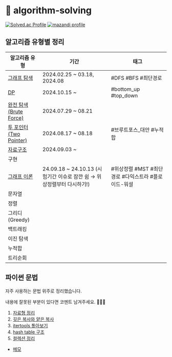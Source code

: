 # 🐯 algorithm-solving

[![Solved.ac Profile](http://mazassumnida.wtf/api/v2/generate_badge?boj=leedrkr323&hide_border=true)](https://solved.ac/leedrkr323/)
[![mazandi profile](http://mazandi.herokuapp.com/api?handle=leedrkr323&theme=warm)](https://solved.ac/profile/leedrkr323)

## 알고리즘 유형별 정리

| 알고리즘 유형                                         | 기간                                                 | 태그                               |
|-------------------------------------------------|----------------------------------------------------|----------------------------------|
| [그래프 탐색](BOJ/graph_traversal/README.md)         | 2024.02.25 ~ 03.18, 2024.08                        | #DFS #BFS #최단경로                  |
| [DP](BOJ/dynamic_programming/README.md)         | 2024.10.15 ~                                       | #bottom_up #top_down             |
| [완전 탐색(Brute Force)](BOJ/brute_force/README.md) | 2024.07.29 ~ 08.21                                 |                                  |
| [투 포인터(Two Pointer)](BOJ/two_pointer/README.md) | 2024.08.17 ~ 08.18                                 | #브루트포스_대안 #누적합                   |
| [자료구조](BOJ/data_structure/README.md)            | 2024.09.03 ~                                       |                                  |
| 구현                                              |                                                    |                                  |
| [그래프 이론](BOJ/graph_theory/README.md)            | 24.09.18 ~ 24.10.13 (시험기간 이슈로 잠깐 쉼 → 위상정렬부터 다시하기!) | #위상정렬 #MST #최단경로 #다익스트라 #플로이드-워셜 |
| 문자열                                             |                                                    |                                  |
| 정렬                                              |                                                    |                                  |
| 그리디 (Greedy)                                    |                                                    |                                  |
| 백트래킹                                            |                                                    |                                  |
| 이진 탐색                                           |                                                    |                                  |
| 누적합                                             |                                                    |                                  |
| 트리순회                                            |                                                    |                                  |

## 파이썬 문법

자주 사용하는 문법 위주로 정리했습니다.

내용에 잘못된 부분이 있다면 코멘트 남겨주세요. 🙇🏻‍♀️

1. [자료형 정리](/python/data_type.md)
2. [깊은 복사와 얕은 복사](/python/copy.md)
3. [itertools 톺아보기](/python/itertools.md)
4. [hash table 구조](/python/hashtable.md)
5. [컬렉션 정리](/python/collection.md)

+ [메모](python/convention.md)
